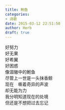 ```yaml
---  
title: 鲋鱼  
categories:  
- 诗歌  
date: 2015-03-12 22:51:50  
author: Herb  
draft: true
---  
```

好努力  
好无果  
好希翼  
好困惑  
像涸辙中的鲋鱼  
尽管上一世是一头抹香鲸  
现在　嘶着奇异的声波  
却无能为力  
我分明知道现在的处境  
但还是不想把过去忘记